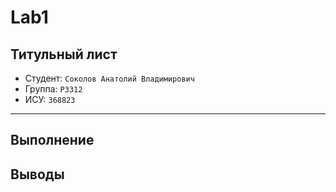 # Lab1

## Титульный лист

- Студент: `Соколов Анатолий Владимирович`
- Группа: `P3312`
- ИСУ: `368823`

---

## Выполнение

## Выводы
